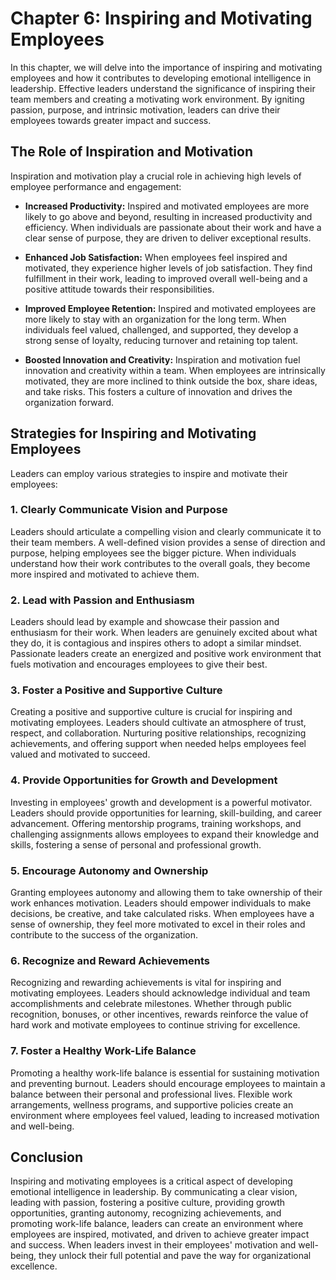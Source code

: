 Chapter 6: Inspiring and Motivating Employees
=============================================

In this chapter, we will delve into the importance of inspiring and motivating employees and how it contributes to developing emotional intelligence in leadership. Effective leaders understand the significance of inspiring their team members and creating a motivating work environment. By igniting passion, purpose, and intrinsic motivation, leaders can drive their employees towards greater impact and success.

The Role of Inspiration and Motivation
--------------------------------------

Inspiration and motivation play a crucial role in achieving high levels of employee performance and engagement:

* **Increased Productivity:** Inspired and motivated employees are more likely to go above and beyond, resulting in increased productivity and efficiency. When individuals are passionate about their work and have a clear sense of purpose, they are driven to deliver exceptional results.

* **Enhanced Job Satisfaction:** When employees feel inspired and motivated, they experience higher levels of job satisfaction. They find fulfillment in their work, leading to improved overall well-being and a positive attitude towards their responsibilities.

* **Improved Employee Retention:** Inspired and motivated employees are more likely to stay with an organization for the long term. When individuals feel valued, challenged, and supported, they develop a strong sense of loyalty, reducing turnover and retaining top talent.

* **Boosted Innovation and Creativity:** Inspiration and motivation fuel innovation and creativity within a team. When employees are intrinsically motivated, they are more inclined to think outside the box, share ideas, and take risks. This fosters a culture of innovation and drives the organization forward.

Strategies for Inspiring and Motivating Employees
-------------------------------------------------

Leaders can employ various strategies to inspire and motivate their employees:

### 1. Clearly Communicate Vision and Purpose

Leaders should articulate a compelling vision and clearly communicate it to their team members. A well-defined vision provides a sense of direction and purpose, helping employees see the bigger picture. When individuals understand how their work contributes to the overall goals, they become more inspired and motivated to achieve them.

### 2. Lead with Passion and Enthusiasm

Leaders should lead by example and showcase their passion and enthusiasm for their work. When leaders are genuinely excited about what they do, it is contagious and inspires others to adopt a similar mindset. Passionate leaders create an energized and positive work environment that fuels motivation and encourages employees to give their best.

### 3. Foster a Positive and Supportive Culture

Creating a positive and supportive culture is crucial for inspiring and motivating employees. Leaders should cultivate an atmosphere of trust, respect, and collaboration. Nurturing positive relationships, recognizing achievements, and offering support when needed helps employees feel valued and motivated to succeed.

### 4. Provide Opportunities for Growth and Development

Investing in employees' growth and development is a powerful motivator. Leaders should provide opportunities for learning, skill-building, and career advancement. Offering mentorship programs, training workshops, and challenging assignments allows employees to expand their knowledge and skills, fostering a sense of personal and professional growth.

### 5. Encourage Autonomy and Ownership

Granting employees autonomy and allowing them to take ownership of their work enhances motivation. Leaders should empower individuals to make decisions, be creative, and take calculated risks. When employees have a sense of ownership, they feel more motivated to excel in their roles and contribute to the success of the organization.

### 6. Recognize and Reward Achievements

Recognizing and rewarding achievements is vital for inspiring and motivating employees. Leaders should acknowledge individual and team accomplishments and celebrate milestones. Whether through public recognition, bonuses, or other incentives, rewards reinforce the value of hard work and motivate employees to continue striving for excellence.

### 7. Foster a Healthy Work-Life Balance

Promoting a healthy work-life balance is essential for sustaining motivation and preventing burnout. Leaders should encourage employees to maintain a balance between their personal and professional lives. Flexible work arrangements, wellness programs, and supportive policies create an environment where employees feel valued, leading to increased motivation and well-being.

Conclusion
----------

Inspiring and motivating employees is a critical aspect of developing emotional intelligence in leadership. By communicating a clear vision, leading with passion, fostering a positive culture, providing growth opportunities, granting autonomy, recognizing achievements, and promoting work-life balance, leaders can create an environment where employees are inspired, motivated, and driven to achieve greater impact and success. When leaders invest in their employees' motivation and well-being, they unlock their full potential and pave the way for organizational excellence.
